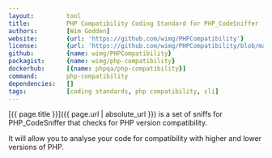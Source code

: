 ```yaml
---
layout:         tool
title:          PHP Compatibility Coding Standard for PHP_CodeSniffer
authors:        [Wim Godden]
website:        {url: 'https://github.com/wimg/PHPCompatibility'}
license:        {url: 'https://github.com/wimg/PHPCompatibility/blob/master/LICENSE', label: 'GNU Lesser General Public License v3.0 (LGPL)'}
github:         {name: wimg/PHPCompatibility}
packagist:      {name: wimg/php-compatibility}               
dockerhub:      [{name: phpqa/php-compatibility}]     
command:        php-compatibility  
dependencies:   []
tags:           [coding standards, php compatibility, cli]
---
```


[{{ page.title }}]({{ page.url | absolute_url }}) is a set of sniffs for PHP_CodeSniffer that checks for PHP version compatibility.

<!--more--> 

It will allow you to analyse your code for compatibility with higher and lower versions of PHP.

